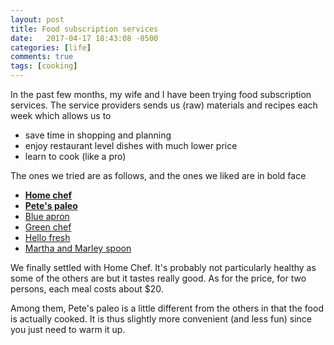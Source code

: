 ```yaml
---
layout: post
title: Food subscription services
date:   2017-04-17 18:43:08 -0500
categories: [life]
comments: true
tags: [cooking]
---
```


In the past few months, my wife and I have been trying food subscription services. The service providers sends us (raw) materials and recipes each week which allows us to

* save time in shopping and planning
* enjoy restaurant level dishes with much lower price
* learn to cook (like a pro)

The ones we tried are as follows, and the ones we liked are in bold face

* **[Home chef](https://www.homechef.com)**
* **[Pete's paleo](https://www.petespaleo.com)**
* [Blue apron](https://www.blueapron.com/)
* [Green chef](http://greenchef.com/invite/7nmy5e)
* [Hello fresh](https://www.hellofresh.com/tasty/)
* [Martha and Marley spoon](https://marleyspoon.com/menu)

We finally settled with Home Chef.
It's probably not particularly healthy as some of the others are but it tastes really good.
As for the price, for two persons, each meal costs about $20.

Among them, Pete's paleo is a little different from the others in that the food is actually cooked. It is thus slightly more convenient (and less fun) since you just need to warm it up. 
